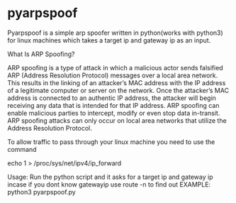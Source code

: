 # pyarpspoof

Pyarpspoof is a simple arp spoofer written in python(works with python3) for linux machines which takes a target ip and gateway ip as an input.


What Is ARP Spoofing?

ARP spoofing is a type of attack in which a malicious actor sends falsified ARP (Address Resolution Protocol) messages over a local area network. This results in the linking of an attacker’s MAC address with the IP address of a legitimate computer or server on the network. Once the attacker’s MAC address is connected to an authentic IP address, the attacker will begin receiving any data that is intended for that IP address. ARP spoofing can enable malicious parties to intercept, modify or even stop data in-transit. ARP spoofing attacks can only occur on local area networks that utilize the Address Resolution Protocol.



To allow traffic to pass through your linux machine you need to use the command



echo 1 > /proc/sys/net/ipv4/ip_forward

Usage:
Run the python script and it asks for a target ip and gateway ip
incase if you dont know gatewayip use route -n to find out
EXAMPLE:
python3 pyarpspoof.py
